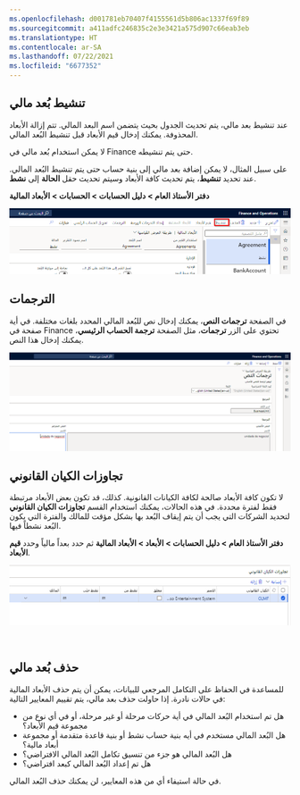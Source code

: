 ```yaml
---
ms.openlocfilehash: d001781eb70407f4155561d5b806ac1337f69f89
ms.sourcegitcommit: a411adfc246835c2e3e3421a575d907c66eab3eb
ms.translationtype: HT
ms.contentlocale: ar-SA
ms.lasthandoff: 07/22/2021
ms.locfileid: "6677352"
---
```

## <a name="activate-a-financial-dimension"></a>تنشيط بُعد مالي 

عند تنشيط بعد مالي، يتم تحديث الجدول بحيث يتضمن اسم البعد المالي. تتم إزالة الأبعاد المحذوفة. يمكنك إدخال قيم الأبعاد قبل تنشيط البُعد المالي. 

لا يمكن استخدام بُعد مالي في Finance حتى يتم تنشيطه. 

على سبيل المثال، لا يمكن إضافة بعد مالي إلى بنية حساب حتى يتم تنشيط البُعد المالي. عند تحديد **تنشيط**، يتم تحديث كافة الأبعاد وسيتم تحديث حقل **الحالة** إلى **نشط**.

**دفتر الأستاذ العام > دليل الحسابات > الحسابات > الأبعاد المالية**
 
![لقطة شاشة لصفحة الأبعاد المالية مع تمييز تنشيط.](../media/activate-dim.png)

## <a name="translations"></a>الترجمات 

في الصفحة **ترجمات النص**، يمكنك إدخال نص للبُعد المالي المحدد بلغات مختلفة. في أية صفحة في Finance تحتوي على الزر **ترجمات**، مثل الصفحة **ترجمة الحساب الرئيسي**، يمكنك إدخال هذا النص.
 
[![لقطة شاشة لصفحة ترجمات النص في Finance and Operations.](../media/translation-1.png)](../media/translation-1.png#lightbox)

## <a name="legal-entity-overrides"></a>تجاوزات الكيان القانوني 

لا تكون كافة الأبعاد صالحة لكافة الكيانات القانونية. كذلك، قد تكون بعض الأبعاد مرتبطة فقط لفترة محددة. في هذه الحالات، يمكنك استخدام القسم **تجاوزات الكيان القانوني** لتحديد الشركات التي يجب أن يتم إيقاف البُعد بها بشكل مؤقت للمالك والفترة التي يكون البُعد نشطاً فيها.

**دفتر الأستاذ العام > دليل الحسابات > الأبعاد > الأبعاد المالية** ثم حدد بعداً مالياً وحدد **قيم الأبعاد**.
 
[![جزء لقطة شاشة لصفحة قسم تجاوزات الكيان القانوني في الأبعاد المالية.](../media/legal-entity-overrides.png)](../media/legal-entity-overrides.png#lightbox)


 
## <a name="delete-a-financial-dimension"></a>حذف بُعد مالي 

للمساعدة في الحفاظ على التكامل المرجعي للبيانات، يمكن أن يتم حذف الأبعاد المالية في حالات نادرة. إذا حاولت حذف بعد مالي، يتم تقييم المعايير التالية:

- هل تم استخدام البُعد المالي في أية حركات مرحلة أو غير مرحلة، أو في أي نوع من مجموعة قيم الأبعاد؟
- هل البُعد المالي مستخدم في أيه بنية حساب نشط أو بنية قاعدة متقدمة أو مجموعة أبعاد مالية؟
- هل البُعد المالي هو جزء من تنسيق تكامل البُعد المالي الافتراضي؟
- هل تم إعداد البُعد المالي كبعد افتراضي؟

في حالة استيفاء أي من هذه المعايير، لن يمكنك حذف البُعد المالي.

